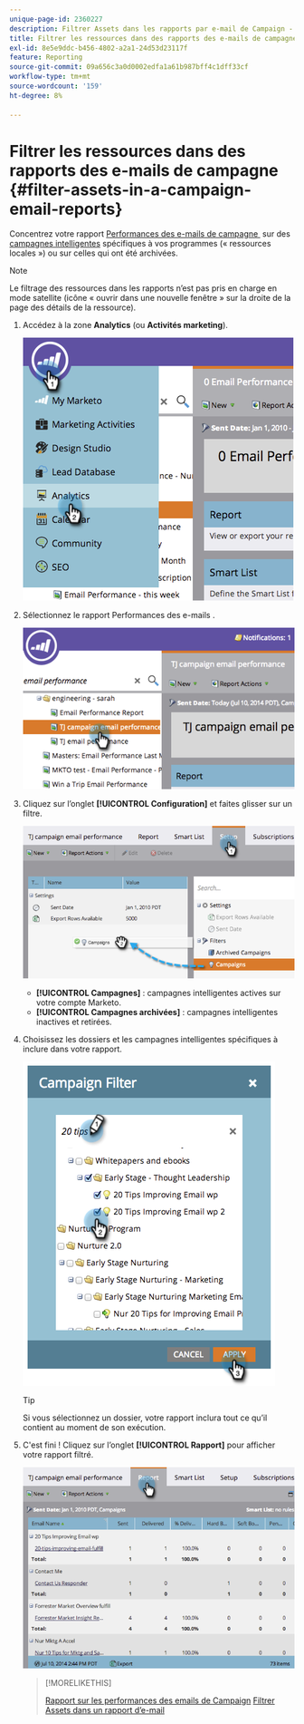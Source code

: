 ```yaml
---
unique-page-id: 2360227
description: Filtrer Assets dans les rapports par e-mail de Campaign - Documents Marketo - Documentation du produit
title: Filtrer les ressources dans des rapports des e-mails de campagne
exl-id: 8e5e9ddc-b456-4802-a2a1-24d53d23117f
feature: Reporting
source-git-commit: 09a656c3a0d0002edfa1a61b987bff4c1dff33cf
workflow-type: tm+mt
source-wordcount: '159'
ht-degree: 8%

---
```


# Filtrer les ressources dans des rapports des e-mails de campagne {#filter-assets-in-a-campaign-email-reports}

Concentrez votre rapport [&#x200B; Performances des e-mails de campagne &#x200B;](/help/marketo/product-docs/reporting/basic-reporting/report-types/campaign-email-performance-report.md) sur des [campagnes intelligentes](/help/marketo/product-docs/core-marketo-concepts/smart-campaigns/creating-a-smart-campaign/understanding-batch-and-trigger-smart-campaigns.md) spécifiques à vos programmes (« ressources locales ») ou sur celles qui ont été archivées.

>[!NOTE]
>
>Le filtrage des ressources dans les rapports n’est pas pris en charge en mode satellite (icône « ouvrir dans une nouvelle fenêtre » sur la droite de la page des détails de la ressource).

1. Accédez à la zone **Analytics** (ou **Activités marketing**).

   ![](assets/image2014-9-16-15-3a57-3a27.png)

1. Sélectionnez le rapport Performances des e-mails .

   ![](assets/image2014-9-16-15-3a57-3a31.png)

1. Cliquez sur l’onglet **[!UICONTROL Configuration]** et faites glisser sur un filtre.

   ![](assets/image2014-9-16-15-3a57-3a35.png)

   * **[!UICONTROL Campagnes]** : campagnes intelligentes actives sur votre compte Marketo.
   * **[!UICONTROL Campagnes archivées]** : campagnes intelligentes inactives et retirées.

1. Choisissez les dossiers et les campagnes intelligentes spécifiques à inclure dans votre rapport.

   ![](assets/image2014-9-16-15-3a57-3a38.png)

   >[!TIP]
   >
   >Si vous sélectionnez un dossier, votre rapport inclura tout ce qu’il contient au moment de son exécution.

1. C&#39;est fini ! Cliquez sur l’onglet **[!UICONTROL Rapport]** pour afficher votre rapport filtré.

   ![](assets/image2014-9-16-15-3a58-3a10.png)

   >[!MORELIKETHIS]
   >
   >[Rapport sur les performances des emails de Campaign](/help/marketo/product-docs/reporting/basic-reporting/report-types/campaign-email-performance-report.md)
   >[Filtrer Assets dans un rapport d’e-mail](/help/marketo/product-docs/reporting/basic-reporting/report-activity/filter-assets-in-an-email-report.md)
